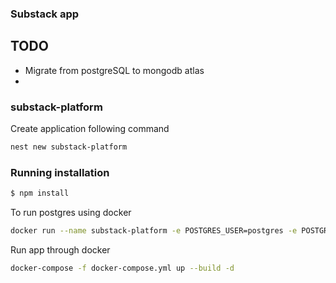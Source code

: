 ### Substack app




## TODO
- Migrate from postgreSQL to mongodb atlas
- 

### substack-platform
Create application following command
```bash
nest new substack-platform
```
### Running installation

  ```bash
  $ npm install
  ```

  To run postgres using docker
```bash
docker run --name substack-platform -e POSTGRES_USER=postgres -e POSTGRES_PASSWORD=postgres -p 5432:5432 -d postgres
```
  Run app through docker
```bash
docker-compose -f docker-compose.yml up --build -d
```